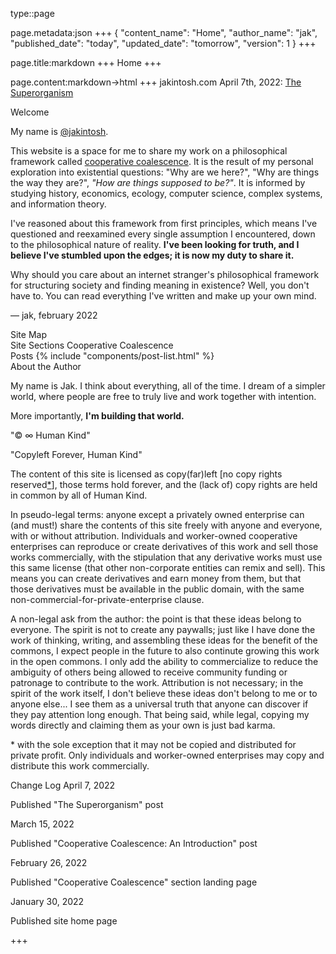 type::page

page.metadata:json
+++
{
    "content_name": "Home",
    "author_name": "jak",
    "published_date": "today",
    "updated_date": "tomorrow",
    "version": 1
}
+++

page.title:markdown
+++
Home
+++

page.content:markdown->html
+++
<x-article-header>
    <x-title>jakintosh.com</x-title>
    <x-date>April 7th, 2022: <a href="coalescence/the-superorganism.html">The Superorganism</a></x-date>
</x-article-header>
<section id="welcome">
    <section-title>Welcome</section-title>
    <p>
        My name is <a href="https://github.com/jakintosh">@jakintosh</a>.
    </p>
    <p>
        This website is a space for me to share my work on a philosophical framework called <a href="coalescence/">cooperative coalescence</a>. It is the result of my personal exploration into existential questions: "Why are we here?", "Why are things the way they are?", <em>"How are things supposed to be?"</em>. It is informed by studying history, economics, ecology, computer science, complex systems, and information theory.
    </p>
    <p>
        I've reasoned about this framework from first principles, which means I've questioned and reexamined every single assumption I encountered, down to the philosophical nature of reality. <strong>I've been looking for truth, and I believe I've stumbled upon the edges; it is now my duty to share it.</strong>
    </p>
    <p>
        Why should you care about an internet stranger's philosophical framework for structuring society and finding meaning in existence? Well, you don't have to. You can read everything I've written and make up your own mind.
    </p>
    <p>
        — jak, february 2022
    </p>
</section>
<section id="sitemap">
    <section-title>Site Map</section-title>
    <section class="site-sections">
        <section-title>Site Sections</section-title>
        <content-preview class="xray inner right" data-type="section">
            <a href="/coalescence"></a>
            <content-title>Cooperative Coalescence</content-title>
        </content-preview>
    </section>
    <section class="recent-posts">
        <section-title>Posts</section-title>
        {% include "components/post-list.html" %}
    </section>
</section>
<section id="author">
    <section-title>About the Author</section-title>
    <p>
        My name is Jak. I think about everything, all of the time. I dream of a simpler world, where people are free to truly live and work together with intention.
    </p>
    <p>
        More importantly, <strong>I'm building that world.</strong>
    </p>
</section>
<section id="copyleft">
    <section-title>"<span class="copyleft">©</span> ∞ Human Kind"</section-title>
    <p>
        "Copyleft Forever, Human Kind"
    </p>
    <p>
        The content of this site is licensed as copy(far)left [no copy rights reserved<a href="#exemption">*</a>], those terms hold forever, and the (lack of) copy rights are held in common by all of Human Kind.
    </p>
    <p>
        In pseudo-legal terms: anyone except a privately owned enterprise can (and must!) share the contents of this site freely with anyone and everyone, with or without attribution. Individuals and worker-owned cooperative enterprises can reproduce or create derivatives of this work and sell those works commercially, with the stipulation that any derivative works must use this same license (that other non-corporate entities can remix and sell). This means you can create derivatives and earn money from them, but that those derivatives must be available in the public domain, with the same non-commercial-for-private-enterprise clause.
    </p>
    <p>
        A non-legal ask from the author: the point is that these ideas belong to everyone. The spirit is not to create any paywalls; just like I have done the work of thinking, writing, and assembling these ideas for the benefit of the commons, I expect people in the future to also continute growing this work in the open commons. I only add the ability to commercialize to reduce the ambiguity of others being allowed to receive community funding or patronage to contribute to the work. Attribution is not necessary; in the spirit of the work itself, I don't believe these ideas don't belong to me or to anyone else... I see them as a universal truth that anyone can discover if they pay attention long enough. That being said, while legal, copying my words directly and claiming them as your own is just bad karma.
    </p>
    <p id="exemption">
        * with the sole exception that it may not be copied and distributed for private profit. Only individuals and worker-owned enterprises may copy and distribute this work commercially.
    </p>
</section>
<section id="changelog">
    <section-title>Change Log</section-title>
    <x-change>
        <x-date>April 7, 2022</x-date>
        <p>Published "The Superorganism" post</p>
    </x-change>
    <x-change>
        <x-date>March 15, 2022</x-date>
        <p>Published "Cooperative Coalescence: An Introduction" post</p>
    </x-change>
    <x-change>
        <x-date>February 26, 2022</x-date>
        <p>Published "Cooperative Coalescence" section landing page</p>
    </x-change>
    <x-change>
        <x-date>January 30, 2022</x-date>
        <p>Published site home page</p>
    </x-change>
</section>
+++